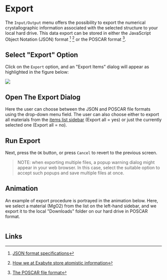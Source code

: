 # Export

The `Input/Output` menu offers the possibility to export the numerical crystallographic information associated with the selected structure to your local hard drive. This data export can be stored in either the JavaScript Object Notation (JSON) format [^1] [^2] or the POSCAR format [^3].
 
## Select "Export" Option 
 
Click on the `Export` <i class="zmdi-download zmdi-hc-border"></i> option, and an "Export Items" dialog will appear as highlighted in the figure below:
 
<img src="/images/export-items.png"/>

 
## Open The Export Dialog
 
Here the user can choose between the JSON and POSCAR file formats using the drop-down menu field. The user can also choose either to export all materials from the [items list sidebar](../../sidebar-items.md) (Export all = yes) or just the currently selected one (Export all = no). 

## Run Export

Next, press the `OK` button, or press `Cancel` to revert to the previous screen. 

> NOTE: when exporting multiple files, a popup warning dialog might appear in your web browser. In this case, select the suitable option to accept such popups and save multiple files at once.

## Animation

An example of export procedure is portrayed in the animation below. Here, we select a material (MgO2) from the list on the left-hand sidebar, and we export it to the local "Downloads" folder on our hard drive in POSCAR format. 

<img data-gifffer="/images/ExportMaterialsDesigner.gif" />


## Links

[^1]: [JSON format specifications](https://www.json.org/)
[^2]: [How we at Exabyte store atomistic information](../../../materials/data.md)
[^3]: [The POSCAR file format](http://cms.mpi.univie.ac.at/vasp/guide/node59.html)
